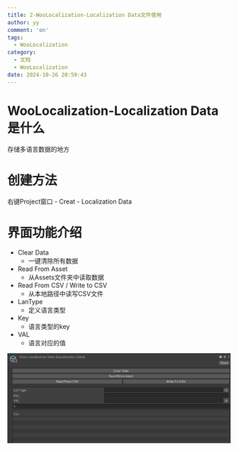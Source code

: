 ```yaml
---
title: 2-WooLocalization-Localization Data文件使用
author: yy
comment: 'on'
tags:
  - WooLocalization
category:
  - 文档
  - WooLocalization
date: 2024-10-26 20:59:43
---
```

# WooLocalization-Localization Data 是什么
存储多语言数据的地方


# 创建方法
右键Project窗口 - Creat - Localization Data

# 界面功能介绍
* Clear Data
  * 一键清除所有数据
* Read From Asset
  * 从Assets文件夹中读取数据
* Read From CSV / Write to CSV 
  * 从本地路径中读写CSV文件
* LanType 
  * 定义语言类型
* Key
  * 语言类型的key
* VAL 
  * 语言对应的值


![](../../../Pic/Doc/WooLocalization/LocalizationData文件.png)